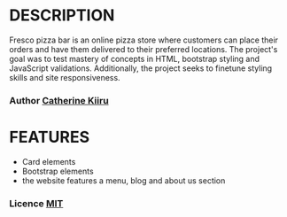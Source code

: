 # DESCRIPTION 
Fresco pizza bar is an online pizza store where customers can place their orders and have them delivered to their preferred locations. The project's goal was to test mastery of concepts in HTML, bootstrap styling and JavaScript validations. Additionally, the project seeks to finetune styling skills and site responsiveness.

### Author [Catherine Kiiru](https://github.com/catherineKiiru/fresco-pizza.git)

# FEATURES
* Card elements
* Bootstrap elements
* the website features a menu, blog and about us section

### Licence [MIT](https://github.com/catherineKiiru/pizza-joint/community/license/new?branch=master&template=mit)